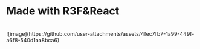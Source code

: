 <h1>Made with R3F&React</h1>
<br/>
![image](https://github.com/user-attachments/assets/4fec7fb7-1a99-449f-a6f8-540d1aa8bca6)

